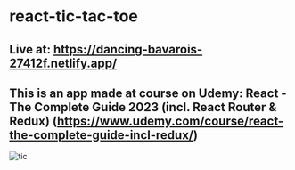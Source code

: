 # react-tic-tac-toe

## Live at: https://dancing-bavarois-27412f.netlify.app/

## This is an app made at course on Udemy: React - The Complete Guide 2023 (incl. React Router & Redux) (https://www.udemy.com/course/react-the-complete-guide-incl-redux/)

![tic](https://github.com/BerkayCemIzer/react-tic-tac-toe/assets/94552755/e6f87097-4be6-45e6-a932-bfd55ec4efdb)
